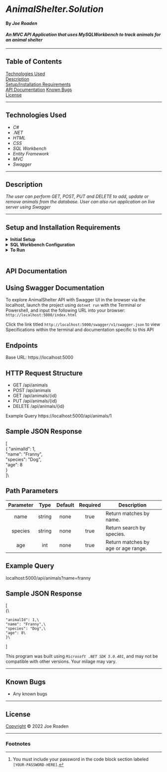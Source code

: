 # _AnimalShelter.Solution_

#### By _Joe Roaden_

#### _An MVC API Application that uses MySQLWorkbench to track animals for an animal shelter_

---
## Table of Contents
[Technologies Used](#technologies-used)  
[Description](#description)  
[Setup/Installation Requirements](#setup-and-installation-requirements)   
[API Documentation](#api-documentation) 
[Known Bugs](#known-bugs)  
[License](#License)

---
## Technologies Used

* _C#_
* _.NET_
* _HTML_
* _CSS_
* _SQL Workbench_
* _Entity Framework_
* _MVC_
* _Swagger_

---
## Description

_The user can perform GET, POST, PUT and DELETE to add, update or remove animals from the database.  User can also run application on live server using Swagger_

---
## Setup and Installation Requirements

<details>
<summary><strong>Initial Setup</strong></summary>  

1. Copy the git repository url: https://github.com/joeroaden/AnimalShelterAPI.Solution
2. Open a shell program and navigate to your desktop.
3. Clone the repository for this project using the `git clone` command and including the copied URL.
4. While still in the shell program, navigate to the root directory of the newly created file named `AnimalShelter.Solution`.
5. From the root directory, navigate to the `AnimalShelter` directory.
6. Move onto SQL Workbench instructions below to re-create database necessary to run this project.
</details>

<details>
<summary><strong>SQL Workbench Configuration</strong></summary>

1. Create an `appsetting.json` file in the `AnimalShelter` directory of the project  
   <pre>AnimalShelter.Solution
   └── AnimalShelter
    └── <strong>appsetting.json</strong></pre>
2. Insert the following code [^1]  
    ```json
    {
      "ConnectionStrings": {
        "DefaultConnection": "Server=localhost;Port=3306;database=animal_shelter;uid=root;pwd=[YOUR-PASSWORD-HERE];"
      }
    }
    ```

3. Once `appsettings.json` file has been created, navigate back to SQL Workbench.
</details>

<details>
<summary><strong>To Run</strong></summary>

1. Navigate to:  
   <pre>AnimalShelter.Solution
   └── <strong>AnimalShelter</strong></pre>

2. Run `$ dotnet restore` in the console.  
3. Run `$ dotnet ef database update` in the console.  
4. Run `$ dotnet run` in the console
</details><br>

## API Documentation

## Using Swagger Documentation

To explore AnimalShelter API with Swagger UI in the browser via the localhost, launch the project using `dotnet run` with the Terminal or Powershell, and input the following URL into your browser: `http://localhost:5000/index.html`

Click the link titled `http://localhost:5000/swagger/v1/swagger.json` to view Specifications within the terminal and documentation specific to this API

<!-- ## Using the JSON Web Token

In order to be authorized to use the POST, PUT, DELETE functionality of the API, please authenticate yourself through Postman._

Open Postman and create a POST request using the URL: `http://localhost:5000/api/users/authenticate`
Add the following query to the request as raw data in the Body tab:
{\
    "UserName": "test",\
    "Password": "test"\
}\
The token will be generated in the response. Copy and paste it as the Token paramenter in the Authorization tab. -->

## Endpoints

Base URL: https://localhost:5000

## HTTP Request Structure
* GET /api/animals
* POST /api/animals
* GET /api/animals/{id}
* PUT /api/animals/{id}
* DELETE /api/animals/{id}

Example Query
https://localhost:5000/api/animals/1

## Sample JSON Response

[\
    {
    "animalId": 1,\
    "name": "Franny",\
    "species": "Dog",\
    "age": 8\
}\
]\

## Path Parameters
| Parameter | Type | Default | Required | Description |
| :---: | :---: | :---: | :---: | --- |
| name | string | none | true | Return matches by name.
| species| string | none | true | Return search by species.
| age | int | none | true | Return matches by age or  age range.

## Example Query
localhost:5000/api/animals?name=franny

## Sample JSON Response
[\
    {\
        
    "animalId": 1,\
    "name": "Franny",\
    "species": "Dog",\
    "age": 8\
    }\
]


This program was built using *`Microsoft .NET SDK 5.0.401`*, and may not be compatible with other versions. Your milage may vary.

---
## Known Bugs

* Any known bugs

---
## License



[Copyright](/LICENSE) © 2022 Joe Roaden

---
### Footnotes

[^1]: You must include your password in the code block section labeled `[YOUR-PASSWORD-HERE]`.